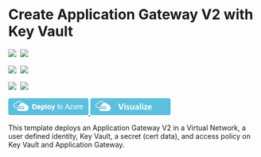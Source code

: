 # Create Application Gateway V2 with Key Vault

<IMG SRC="https://azurequickstartsservice.blob.core.windows.net/badges/101-application-gateway-key-vault-create/PublicLastTestDate.svg" />&nbsp;
<IMG SRC="https://azurequickstartsservice.blob.core.windows.net/badges/101-application-gateway-key-vault-create/PublicDeployment.svg" />&nbsp;

<IMG SRC="https://azurequickstartsservice.blob.core.windows.net/badges/101-application-gateway-key-vault-create/FairfaxLastTestDate.svg" />&nbsp;
<IMG SRC="https://azurequickstartsservice.blob.core.windows.net/badges/101-application-gateway-key-vault-create/FairfaxDeployment.svg" />&nbsp;

<IMG SRC="https://azurequickstartsservice.blob.core.windows.net/badges/101-application-gateway-key-vault-create/BestPracticeResult.svg" />&nbsp;
<IMG SRC="https://azurequickstartsservice.blob.core.windows.net/badges/101-application-gateway-key-vault-create/CredScanResult.svg" />&nbsp;

<a href="https://portal.azure.com/#create/Microsoft.Template/uri/https%3A%2F%2Fraw.githubusercontent.com%2FAzure%2Fazure-quickstart-templates%2Fmaster%2F101-application-gateway-key-vault-create%2Fazuredeploy.json" target="_blank">
    <img src="https://raw.githubusercontent.com/Azure/azure-quickstart-templates/master/1-CONTRIBUTION-GUIDE/images/deploytoazure.png"/>
</a>
<a href="http://armviz.io/#/?load=https%3A%2F%2Fraw.githubusercontent.com%2FAzure%2Fazure-quickstart-templates%2Fmaster%2F101-application-gateway-key-vault-create%2Fazuredeploy.json" target="_blank">
    <img src="https://raw.githubusercontent.com/Azure/azure-quickstart-templates/master/1-CONTRIBUTION-GUIDE/images/visualizebutton.png"/>
</a>

This template deploys an Application Gateway V2 in a Virtual Network, a user defined identity, Key Vault, a secret (cert data), and access policy on Key Vault and Application Gateway.

